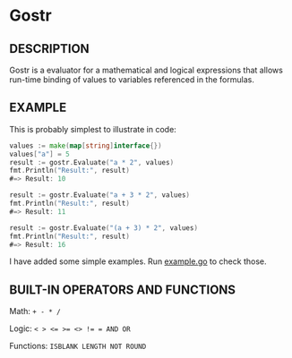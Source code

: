 Gostr
=======

DESCRIPTION
-----------

Gostr is a evaluator for a mathematical and logical expressions that allows run-time binding of values to variables referenced in the formulas.

EXAMPLE
-------

This is probably simplest to illustrate in code:

```go
values := make(map[string]interface{})
values["a"] = 5
result := gostr.Evaluate("a * 2", values)
fmt.Println("Result:", result)
#=> Result: 10

result := gostr.Evaluate("a + 3 * 2", values)
fmt.Println("Result:", result)
#=> Result: 11

result := gostr.Evaluate("(a + 3) * 2", values)
fmt.Println("Result:", result)
#=> Result: 16
```
I have added some simple examples. Run [example.go](https://github.com/pk-rawat/gostr/blob/master/examples/example.go) to check those.

BUILT-IN OPERATORS AND FUNCTIONS
---------------------------------

Math: `+ - * /`

Logic: `< > <= >= <> != = AND OR`

Functions: `ISBLANK LENGTH NOT ROUND`
